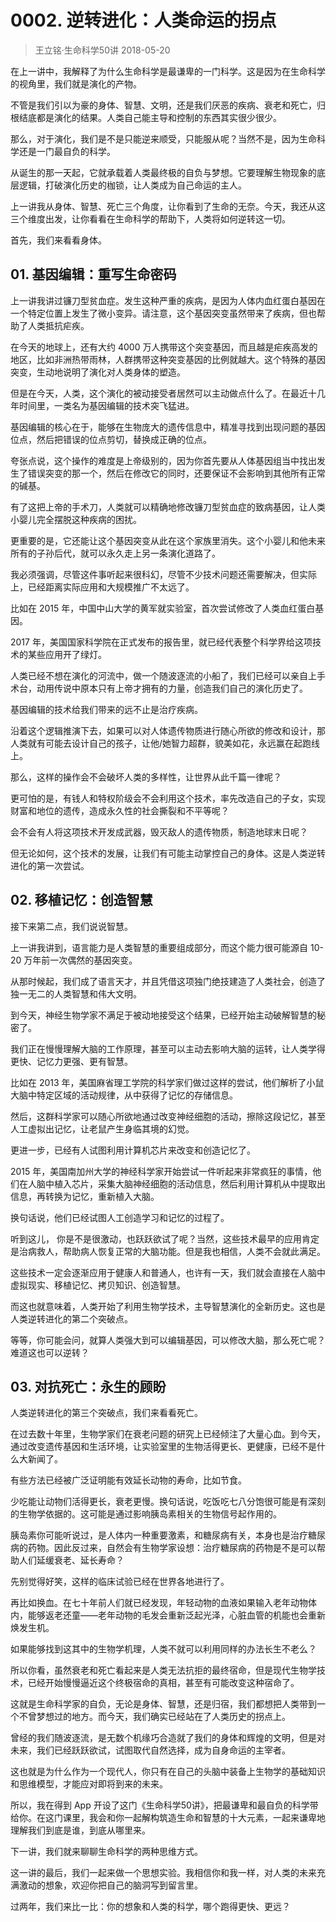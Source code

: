 # 0002. 逆转进化：人类命运的拐点
> 王立铭·生命科学50讲
2018-05-20

在上一讲中，我解释了为什么生命科学是最谦卑的一门科学。这是因为在生命科学的视角里，我们就是演化的产物。

不管是我们引以为豪的身体、智慧、文明，还是我们厌恶的疾病、衰老和死亡，归根结底都是演化的结果。人类自己能主导和控制的东西其实很少很少。

那么，对于演化，我们是不是只能逆来顺受，只能服从呢？当然不是，因为生命科学还是一门最自负的科学。

从诞生的那一天起，它就承载着人类最终极的自负与梦想。它要理解生物现象的底层逻辑，打破演化历史的枷锁，让人类成为自己命运的主人。

上一讲我从身体、智慧、死亡三个角度，让你看到了生命的无奈。今天，我还从这三个维度出发，让你看看在生命科学的帮助下，人类将如何逆转这一切。

首先，我们来看看身体。

## 01. 基因编辑：重写生命密码

上一讲我讲过镰刀型贫血症。发生这种严重的疾病，是因为人体内血红蛋白基因在一个特定位置上发生了微小变异。请注意，这个基因突变虽然带来了疾病，但也帮助了人类抵抗疟疾。

在今天的地球上，还有大约 4000 万人携带这个突变基因，而且越是疟疾高发的地区，比如非洲热带雨林，人群携带这种突变基因的比例就越大。这个特殊的基因突变，生动地说明了演化对人类身体的塑造。

但是在今天，人类，这个演化的被动接受者居然可以主动做点什么了。在最近十几年时间里，一类名为基因编辑的技术突飞猛进。

基因编辑的核心在于，能够在生物庞大的遗传信息中，精准寻找到出现问题的基因位点，然后把错误的位点剪切，替换成正确的位点。

夸张点说，这个操作的难度是上帝级别的，因为你首先要从人体基因组当中找出发生了错误突变的那一个，然后在修改它的同时，还要保证不会影响到其他所有正常的碱基。

有了这把上帝的手术刀，人类就可以精确地修改镰刀型贫血症的致病基因，让人类小婴儿完全摆脱这种疾病的困扰。

更重要的是，它还能让这个基因突变从此在这个家族里消失。这个小婴儿和他未来所有的子孙后代，就可以永久走上另一条演化道路了。

我必须强调，尽管这件事听起来很科幻，尽管不少技术问题还需要解决，但实际上，已经距离实际应用和大规模推广不太远了。

比如在 2015 年，中国中山大学的黄军就实验室，首次尝试修改了人类血红蛋白基因。

2017 年，美国国家科学院在正式发布的报告里，就已经代表整个科学界给这项技术的某些应用开了绿灯。

人类已经不想在演化的河流中，做一个随波逐流的小船了，我们已经可以亲自上手术台，动用传说中原本只有上帝才拥有的力量，创造我们自己的演化历史了。

基因编辑的技术给我们带来的远不止是治疗疾病。

沿着这个逻辑推演下去，如果可以对人体遗传物质进行随心所欲的修改和设计，那人类就有可能去设计自己的孩子，让他/她智力超群，貌美如花，永远赢在起跑线上。

那么，这样的操作会不会破坏人类的多样性，让世界从此千篇一律呢？

更可怕的是，有钱人和特权阶级会不会利用这个技术，率先改造自己的子女，实现财富和地位的遗传，造成永久性的社会撕裂和不平等呢？

会不会有人将这项技术开发成武器，毁灭敌人的遗传物质，制造地球末日呢？

但无论如何，这个技术的发展，让我们有可能主动掌控自己的身体。这是人类逆转进化的第一次尝试。

## 02. 移植记忆：创造智慧

接下来第二点，我们说说智慧。

上一讲我讲到，语言能力是人类智慧的重要组成部分，而这个能力很可能源自 10-20 万年前一次偶然的基因突变。

从那时候起，我们成了语言天才，并且凭借这项独门绝技建造了人类社会，创造了独一无二的人类智慧和伟大文明。

到今天，神经生物学家不满足于被动地接受这个结果，已经开始主动破解智慧的秘密了。

我们正在慢慢理解大脑的工作原理，甚至可以主动去影响大脑的运转，让人类学得更快、记忆力更强、更有智慧。

比如在 2013 年，美国麻省理工学院的科学家们做过这样的尝试，他们解析了小鼠大脑中特定区域的活动规律，从中获得了记忆的存储信息。

然后，这群科学家可以随心所欲地通过改变神经细胞的活动，擦除这段记忆，甚至人工虚拟出记忆，让老鼠产生身临其境的幻觉。

更进一步，已经有人试图利用计算机芯片来改变和创造记忆了。

2015 年，美国南加州大学的神经科学家开始尝试一件听起来非常疯狂的事情，他们在人脑中植入芯片，采集大脑神经细胞的活动信息，然后利用计算机从中提取出信息，再转换为记忆，重新植入大脑。

换句话说，他们已经试图人工创造学习和记忆的过程了。

听到这儿， 你是不是很激动，也跃跃欲试了呢？当然，这些技术最早的应用肯定是治病救人，帮助病人恢复正常的大脑功能。但是我也相信，人类不会就此满足。

这些技术一定会逐渐应用于健康人和普通人，也许有一天，我们就会直接在人脑中虚拟现实、移植记忆、拷贝知识、创造智慧。

而这也就意味着，人类开始了利用生物学技术，主导智慧演化的全新历史。这也是人类逆转进化的第二个突破点。

等等，你可能会问，就算人类强大到可以编辑基因，可以修改大脑，那么死亡呢？难道这也可以逆转？

## 03. 对抗死亡：永生的顾盼

人类逆转进化的第三个突破点，我们来看看死亡。

在过去数十年里，生物学家们在衰老问题的研究上已经倾注了大量心血。到今天，通过改变遗传基因和生活环境，让实验室里的生物活得更长、更健康，已经不是什么大新闻了。

有些方法已经被广泛证明能有效延长动物的寿命，比如节食。

少吃能让动物们活得更长，衰老更慢。换句话说，吃饭吃七八分饱很可能是有深刻的生物学依据的。这可能是通过影响胰岛素相关的生物信号起作用的。

胰岛素你可能听说过，是人体内一种重要激素，和糖尿病有关，本身也是治疗糖尿病的药物。因此反过来，自然会有生物学家设想：治疗糖尿病的药物是不是可以帮助人们延缓衰老、延长寿命？

先别觉得好笑，这样的临床试验已经在世界各地进行了。

再比如换血。在七十年前人们就已经发现，年轻动物的血液如果输入老年动物体内，能够返老还童——老年动物的毛发会重新泛起光泽，心脏血管的机能也会重新焕发生机。

如果能够找到这其中的生物学机理，人类不就可以利用同样的办法长生不老么？

所以你看，虽然衰老和死亡看起来是人类无法抗拒的最终宿命，但是现代生物学技术，已经开始慢慢逼近这个终极宿命的真相，甚至有可能改变这种宿命了。

这就是生命科学家的自负，无论是身体、智慧，还是归宿，我们都想把人类带到一个不曾梦想过的地方。而今天，我们确实已经站在了人类历史的拐点上。

曾经的我们随波逐流，是无数个机缘巧合造就了我们的身体和辉煌的文明，但是对未来，我们已经跃跃欲试，试图取代自然选择，成为自身命运的主宰者。

这也就是为什么作为一个现代人，你只有在自己的头脑中装备上生物学的基础知识和思维模型，才能应对即将到来的未来。

所以，我在得到 App 开设了这门《生命科学50讲》，把最谦卑和最自负的科学带给你。在这门课里，我会和你一起解构筑造生命和智慧的十大元素，一起来谦卑地理解我们到底是谁，到底从哪里来。

下一讲，我们就来聊聊生命科学的两种思维方式。

这一讲的最后，我们一起来做一个思想实验。我相信你和我一样，对人类的未来充满激动的想象，欢迎你把自己的脑洞写到留言里。

过两年，我们来比一比：你的想象和人类的科学，哪个跑得更快、更远？

